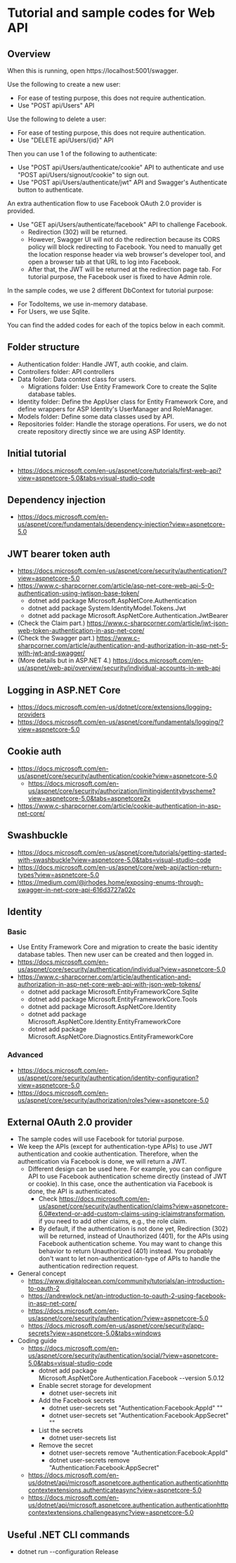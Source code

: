 # Tutorial and sample codes for Web API

## Overview

When this is running, open https://localhost:5001/swagger.

Use the following to create a new user:
- For ease of testing purpose, this does not require authentication.
- Use "POST api/Users" API

Use the following to delete a user:
- For ease of testing purpose, this does not require authentication.
- Use "DELETE api/Users/{id}" API

Then you can use 1 of the following to authenticate:
- Use "POST api/Users/authenticate/cookie" API to authenticate and use "POST api/Users/signout/cookie" to sign out.
- Use "POST api/Users/authenticate/jwt" API and Swagger's Authenticate button to authenticate.

An extra authentication flow to use Facebook OAuth 2.0 provider is provided.
- Use "GET api/Users/authenticate/facebook" API to challenge Facebook.
   - Redirection (302) will be returned.
   - However, Swagger UI will not do the redirection because its CORS policy will block redirecting to Facebook. You need to manually get the location response header via web browser's developer tool, and open a browser tab at that URL to log into Facebook.
   - After that, the JWT will be returned at the redirection page tab. For tutorial purpose, the Facebook user is fixed to have Admin role.

In the sample codes, we use 2 different DbContext for tutorial purpose:
- For TodoItems, we use in-memory database.
- For Users, we use Sqlite.

You can find the added codes for each of the topics below in each commit.

## Folder structure

- Authentication folder: Handle JWT, auth cookie, and claim.
- Controllers folder: API controllers
- Data folder: Data context class for users.
   - Migrations folder: Use Entity Framework Core to create the Sqlite database tables.
- Identity folder: Define the AppUser class for Entity Framework Core, and define wrappers for ASP Identity's UserManager and RoleManager.
- Models folder: Define some data classes used by API.
- Repositories folder: Handle the storage operations. For users, we do not create repository directly since we are using ASP Identity.

## Initial tutorial

- https://docs.microsoft.com/en-us/aspnet/core/tutorials/first-web-api?view=aspnetcore-5.0&tabs=visual-studio-code

## Dependency injection

- https://docs.microsoft.com/en-us/aspnet/core/fundamentals/dependency-injection?view=aspnetcore-5.0

## JWT bearer token auth

- https://docs.microsoft.com/en-us/aspnet/core/security/authentication/?view=aspnetcore-5.0
- https://www.c-sharpcorner.com/article/asp-net-core-web-api-5-0-authentication-using-jwtjson-base-token/
   - dotnet add package Microsoft.AspNetCore.Authentication
   - dotnet add package System.IdentityModel.Tokens.Jwt
   - dotnet add package Microsoft.AspNetCore.Authentication.JwtBearer
- (Check the Claim part.) https://www.c-sharpcorner.com/article/jwt-json-web-token-authentication-in-asp-net-core/
- (Check the Swagger part.) https://www.c-sharpcorner.com/article/authentication-and-authorization-in-asp-net-5-with-jwt-and-swagger/
- (More details but in ASP.NET 4.) https://docs.microsoft.com/en-us/aspnet/web-api/overview/security/individual-accounts-in-web-api

## Logging in ASP.NET Core

- https://docs.microsoft.com/en-us/dotnet/core/extensions/logging-providers
- https://docs.microsoft.com/en-us/aspnet/core/fundamentals/logging/?view=aspnetcore-5.0

## Cookie auth

- https://docs.microsoft.com/en-us/aspnet/core/security/authentication/cookie?view=aspnetcore-5.0
   - https://docs.microsoft.com/en-us/aspnet/core/security/authorization/limitingidentitybyscheme?view=aspnetcore-5.0&tabs=aspnetcore2x
- https://www.c-sharpcorner.com/article/cookie-authentication-in-asp-net-core/

## Swashbuckle

- https://docs.microsoft.com/en-us/aspnet/core/tutorials/getting-started-with-swashbuckle?view=aspnetcore-5.0&tabs=visual-studio-code
- https://docs.microsoft.com/en-us/aspnet/core/web-api/action-return-types?view=aspnetcore-5.0
- https://medium.com/@jrhodes.home/exposing-enums-through-swagger-in-net-core-api-616d3727a02c

## Identity

### Basic

- Use Entity Framework Core and migration to create the basic identity database tables. Then new user can be created and then logged in.
- https://docs.microsoft.com/en-us/aspnet/core/security/authentication/individual?view=aspnetcore-5.0
- https://www.c-sharpcorner.com/article/authentication-and-authorization-in-asp-net-core-web-api-with-json-web-tokens/
   - dotnet add package Microsoft.EntityFrameworkCore.Sqlite
   - dotnet add package Microsoft.EntityFrameworkCore.Tools
   - dotnet add package Microsoft.AspNetCore.Identity
   - dotnet add package Microsoft.AspNetCore.Identity.EntityFrameworkCore
   - dotnet add package Microsoft.AspNetCore.Diagnostics.EntityFrameworkCore

### Advanced

- https://docs.microsoft.com/en-us/aspnet/core/security/authentication/identity-configuration?view=aspnetcore-5.0
- https://docs.microsoft.com/en-us/aspnet/core/security/authorization/roles?view=aspnetcore-5.0

## External OAuth 2.0 provider

- The sample codes will use Facebook for tutorial purpose.
- We keep the APIs (except for authentication-type APIs) to use JWT authentication and cookie authentication. Therefore, when the authentication via Facebook is done, we will return a JWT.
   - Different design can be used here. For example, you can configure API to use Facebook authentication scheme directly (instead of JWT or cookie). In this case, once the authentication via Facebook is done, the API is authenticated.
      - Check https://docs.microsoft.com/en-us/aspnet/core/security/authentication/claims?view=aspnetcore-6.0#extend-or-add-custom-claims-using-iclaimstransformation, if you need to add other claims, e.g., the role claim.
      - By default, if the authentication is not done yet, Redirection (302) will be returned, instead of Unauthorized (401), for the APIs using Facebook authentication scheme. You may want to change this behavior to return Unauthorized (401) instead. You probably don't want to let non-authentication-type of APIs to handle the authentication redirection request.
- General concept
   - https://www.digitalocean.com/community/tutorials/an-introduction-to-oauth-2
   - https://andrewlock.net/an-introduction-to-oauth-2-using-facebook-in-asp-net-core/
   - https://docs.microsoft.com/en-us/aspnet/core/security/authentication/?view=aspnetcore-5.0
   - https://docs.microsoft.com/en-us/aspnet/core/security/app-secrets?view=aspnetcore-5.0&tabs=windows
- Coding guide
   - https://docs.microsoft.com/en-us/aspnet/core/security/authentication/social/?view=aspnetcore-5.0&tabs=visual-studio-code
      - dotnet add package Microsoft.AspNetCore.Authentication.Facebook --version 5.0.12
      - Enable secret storage for development
         - dotnet user-secrets init
      - Add the Facebook secrets
         - dotnet user-secrets set "Authentication:Facebook:AppId" "<app-id>"
         - dotnet user-secrets set "Authentication:Facebook:AppSecret" "<app-secret>"
      - List the secrets
         - dotnet user-secrets list
      - Remove the secret
         - dotnet user-secrets remove "Authentication:Facebook:AppId"
         - dotnet user-secrets remove "Authentication:Facebook:AppSecret"
   - https://docs.microsoft.com/en-us/dotnet/api/microsoft.aspnetcore.authentication.authenticationhttpcontextextensions.authenticateasync?view=aspnetcore-5.0
   - https://docs.microsoft.com/en-us/dotnet/api/microsoft.aspnetcore.authentication.authenticationhttpcontextextensions.challengeasync?view=aspnetcore-5.0

## Useful .NET CLI commands

- dotnet run --configuration Release
